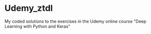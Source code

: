 # Udemy_ztdl
My coded solutions to the exercises in the Udemy online course "Deep Learning with Python and Keras"
